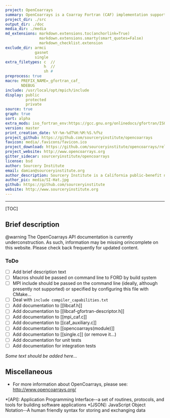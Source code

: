 ```yaml
---
project: OpenCoarrays
summary: OpenCoarrays is a Coarray Fortran (CAF) implementation supporting Fortran 2008 and 2015 features
project_dir: ./src
output_dir: ./doc
media_dir: ./media
md_extensions: markdown.extensions.toc(anchorlink=True)
               markdown.extensions.smarty(smart_quotes=False)
               markdown_checklist.extension
exclude_dir: armci
             gasnet
             single
extra_filetypes: c  //
                 h  //
                 sh #
preprocess: true
macro: PREFIX_NAME=_gfortran_caf_
       NDEBUG
include: /usr/local/opt/mpich/include
display: public
         protected
         private
source: true
graph: true
sort: alpha
extra_mods: iso_fortran_env:https://gcc.gnu.org/onlinedocs/gfortran/ISO_005fFORTRAN_005fENV.html
version: master
print_creation_date: %Y-%m-%dT%H:%M:%S.%f%z
project_github: https://github.com/sourceryinstitute/opencoarrays
favicon: media/.favicons/favicon.ico
project_download: https://github.com/sourceryinstitute/opencoarrays/releases/latest
project_website: http://www.opencoarrays.org
gitter_sidecar: sourceryinstitute/opencoarrays
license: bsd
author: Sourcery Institute
email: damian@sourceryinstitute.org
author_description: Sourcery Institute is a California public-benefit nonprofit corporation engaged in research, education, and consulting in computational science, engineering, and mathematics (CSEM).  We are a network of independent CSEM professionals who research and develop advanced software engineering methods, tools, and libraries for CSEM.  We teach related short courses and university courses.   We also lead and contribute to open-source software and open language standards used in CSEM fields.
author_pic: media/SI-Hat.jpg
github: https://github.com/sourceryinstitute
website: http://www.sourceryinstitute.org
---
```



[This document is a FORD project file, formatted with Pythonic Markdown                                      ]:#
[See https://github.com/cmacmackin/ford/wiki/Project-File-Options for more info on writing FORD project files]:#

--------------------

[TOC]

Brief description
-----------------

@warning
The OpenCoarrays API documentation is currently underconstruction. As
such, information may be missing orincomplete on this website. Please
check back frequently for updated content.

### ToDo

 - [ ] Add brief description text
 - [ ] Macros should be passed on command line to FORD by build system
 - [ ] MPI include should be passed on the command line (ideally,
       although presently not supported) or specified by configuring this
       file with CMake...
 - [ ] Deal with `include compiler_capabilities.txt`
 - [ ] Add documentation to [[libcaf.h]]
 - [ ] Add documentation to [[libcaf-gfortran-descriptor.h]]
 - [ ] Add documentation to [[mpi_caf.c]]
 - [ ] Add documentation to [[caf_auxiliary.c]]
 - [ ] Add documentation to [[opencoarrays(module)]]
 - [ ] Add documentation to [[single.c]] (or remove it...)
 - [ ] Add documentation for unit tests
 - [ ] Add documentation for integration tests

*Some text should be added here...*


Miscellaneous
-------------

* For more information about OpenCoarrays, please see: <http://www.opencoarrays.org/>

*[API]: Application Programming Interface--a set of routines, protocols, and tools for building software applications
*[JSON]: JavaScript Object Notation--A human friendly syntax for storing and exchanging data
